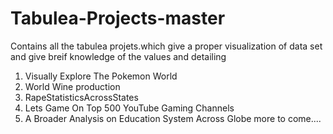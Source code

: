 # Tabulea-Projects-master
Contains all the tabulea projets.which give a proper visualization of data set and give breif knowledge of the values and detailing
1) Visually Explore The Pokemon World
2) World Wine production
3) RapeStatisticsAcrossStates
4) Lets Game On Top 500 YouTube Gaming Channels
5) A Broader Analysis on Education System Across Globe
more to come....

